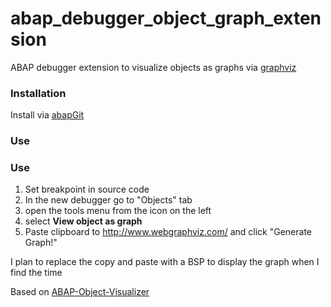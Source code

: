 # abap_debugger_object_graph_extension

ABAP debugger extension to visualize objects as graphs via [graphviz](http://www.graphviz.org/)

### Installation

Install via [abapGit](https://github.com/larshp/abapGit)

### Use

### Use

1.  Set breakpoint in source code
2.  In the new debugger go to "Objects" tab
3.  open the tools menu from the icon on the left
4.  select **View object as graph**
5.  Paste clipboard to http://www.webgraphviz.com/ and click "Generate Graph!"

I plan to replace the copy and paste with a BSP to display the graph when I find the time

Based on [ABAP-Object-Visualizer](https://github.com/larshp/ABAP-Object-Visualizer)
